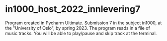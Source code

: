 # in1000_host_2022_innlevering7
Program created in Pycharm Ultimate. Submission 7 in the subject in1000, at the "University of Oslo", by spring 2023. The program reads in a file of music tracks. You will be able to play/pause and skip track at the terminal.
